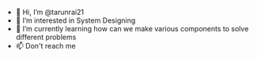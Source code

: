 - 👋 Hi, I’m @tarunrai21
- 👀 I’m interested in System Designing
- 🌱 I’m currently learning how can we make various components to solve different problems
- 📫 Don't reach me

<!---
tarunrai21/tarunrai21 is a ✨ special ✨ repository because its `README.md` (this file) appears on your GitHub profile.
You can click the Preview link to take a look at your changes.
--->

